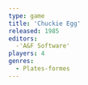 ```yaml
---
type: game
title: 'Chuckie Egg'
released: 1985
editors: 
  -'A&F Software'
players: 4
genres:
  - Plates-formes
---
```

